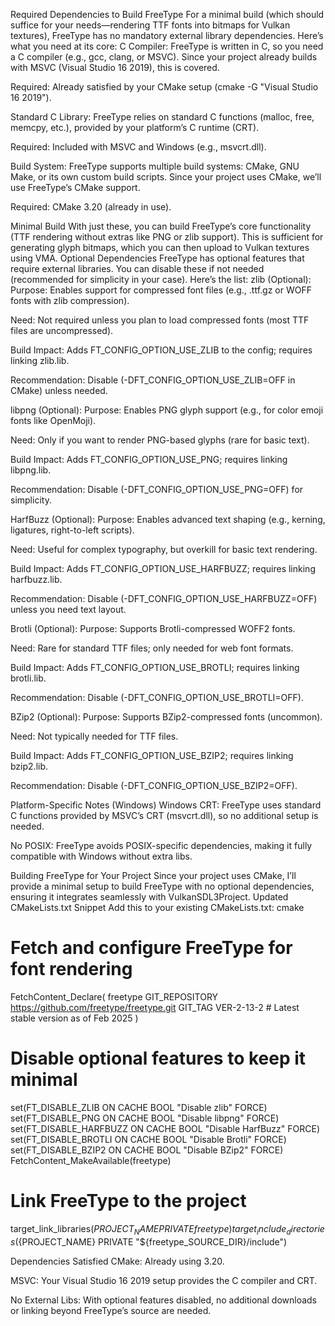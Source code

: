 Required Dependencies to Build FreeType
For a minimal build (which should suffice for your needs—rendering TTF fonts into bitmaps for Vulkan textures), FreeType has no mandatory external library dependencies. Here’s what you need at its core:
C Compiler:
FreeType is written in C, so you need a C compiler (e.g., gcc, clang, or MSVC). Since your project already builds with MSVC (Visual Studio 16 2019), this is covered.

Required: Already satisfied by your CMake setup (cmake -G "Visual Studio 16 2019").

Standard C Library:
FreeType relies on standard C functions (malloc, free, memcpy, etc.), provided by your platform’s C runtime (CRT).

Required: Included with MSVC and Windows (e.g., msvcrt.dll).

Build System:
FreeType supports multiple build systems: CMake, GNU Make, or its own custom build scripts. Since your project uses CMake, we’ll use FreeType’s CMake support.

Required: CMake 3.20 (already in use).

Minimal Build
With just these, you can build FreeType’s core functionality (TTF rendering without extras like PNG or zlib support). This is sufficient for generating glyph bitmaps, which you can then upload to Vulkan textures using VMA.
Optional Dependencies
FreeType has optional features that require external libraries. You can disable these if not needed (recommended for simplicity in your case). Here’s the list:
zlib (Optional):
Purpose: Enables support for compressed font files (e.g., .ttf.gz or WOFF fonts with zlib compression).

Need: Not required unless you plan to load compressed fonts (most TTF files are uncompressed).

Build Impact: Adds FT_CONFIG_OPTION_USE_ZLIB to the config; requires linking zlib.lib.

Recommendation: Disable (-DFT_CONFIG_OPTION_USE_ZLIB=OFF in CMake) unless needed.

libpng (Optional):
Purpose: Enables PNG glyph support (e.g., for color emoji fonts like OpenMoji).

Need: Only if you want to render PNG-based glyphs (rare for basic text).

Build Impact: Adds FT_CONFIG_OPTION_USE_PNG; requires linking libpng.lib.

Recommendation: Disable (-DFT_CONFIG_OPTION_USE_PNG=OFF) for simplicity.

HarfBuzz (Optional):
Purpose: Enables advanced text shaping (e.g., kerning, ligatures, right-to-left scripts).

Need: Useful for complex typography, but overkill for basic text rendering.

Build Impact: Adds FT_CONFIG_OPTION_USE_HARFBUZZ; requires linking harfbuzz.lib.

Recommendation: Disable (-DFT_CONFIG_OPTION_USE_HARFBUZZ=OFF) unless you need text layout.

Brotli (Optional):
Purpose: Supports Brotli-compressed WOFF2 fonts.

Need: Rare for standard TTF files; only needed for web font formats.

Build Impact: Adds FT_CONFIG_OPTION_USE_BROTLI; requires linking brotli.lib.

Recommendation: Disable (-DFT_CONFIG_OPTION_USE_BROTLI=OFF).

BZip2 (Optional):
Purpose: Supports BZip2-compressed fonts (uncommon).

Need: Not typically needed for TTF files.

Build Impact: Adds FT_CONFIG_OPTION_USE_BZIP2; requires linking bzip2.lib.

Recommendation: Disable (-DFT_CONFIG_OPTION_USE_BZIP2=OFF).

Platform-Specific Notes (Windows)
Windows CRT: FreeType uses standard C functions provided by MSVC’s CRT (msvcrt.dll), so no additional setup is needed.

No POSIX: FreeType avoids POSIX-specific dependencies, making it fully compatible with Windows without extra libs.

Building FreeType for Your Project
Since your project uses CMake, I’ll provide a minimal setup to build FreeType with no optional dependencies, ensuring it integrates seamlessly with VulkanSDL3Project.
Updated CMakeLists.txt Snippet
Add this to your existing CMakeLists.txt:
cmake

# Fetch and configure FreeType for font rendering
FetchContent_Declare(
    freetype
    GIT_REPOSITORY https://github.com/freetype/freetype.git
    GIT_TAG VER-2-13-2 # Latest stable version as of Feb 2025
)
# Disable optional features to keep it minimal
set(FT_DISABLE_ZLIB ON CACHE BOOL "Disable zlib" FORCE)
set(FT_DISABLE_PNG ON CACHE BOOL "Disable libpng" FORCE)
set(FT_DISABLE_HARFBUZZ ON CACHE BOOL "Disable HarfBuzz" FORCE)
set(FT_DISABLE_BROTLI ON CACHE BOOL "Disable Brotli" FORCE)
set(FT_DISABLE_BZIP2 ON CACHE BOOL "Disable BZip2" FORCE)
FetchContent_MakeAvailable(freetype)

# Link FreeType to the project
target_link_libraries(${PROJECT_NAME} PRIVATE freetype)
target_include_directories(${PROJECT_NAME} PRIVATE "${freetype_SOURCE_DIR}/include")

Dependencies Satisfied
CMake: Already using 3.20.

MSVC: Your Visual Studio 16 2019 setup provides the C compiler and CRT.

No External Libs: With optional features disabled, no additional downloads or linking beyond FreeType’s source are needed.

